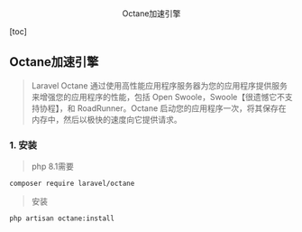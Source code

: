 <center>Octane加速引擎</center>





[toc]







## Octane加速引擎

> Laravel Octane 通过使用高性能应用程序服务器为您的应用程序提供服务来增强您的应用程序的性能，包括 Open Swoole，Swoole【很遗憾它不支持协程】，和 RoadRunner。Octane 启动您的应用程序一次，将其保存在内存中，然后以极快的速度向它提供请求。
>







### 1. 安装

> php 8.1需要

```shell
composer require laravel/octane
```

> 安装

```shell
php artisan octane:install
```

